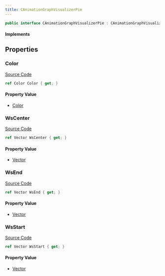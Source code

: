 ```yaml
---
title: CAnimationGraphVisualizerPie
---
```


```csharp
public interface CAnimationGraphVisualizerPie : CAnimationGraphVisualizerPrimitiveBase, ISchemaClass<CAnimationGraphVisualizerPrimitiveBase>, ISchemaClass<CAnimationGraphVisualizerPie>, ISchemaField, ISchemaClass, INativeHandle
```

#### Implements

## Properties

### Color

[Source Code](https://github.com/swiftly-solution/swiftlys2/blob/beta/managed/src/SwiftlyS2.Generated/Schemas/Interfaces/CAnimationGraphVisualizerPie.cs#L22)

```csharp
ref Color Color { get; }
```

#### Property Value

- [Color](/docs/api/shared/natives/color)

### WsCenter

[Source Code](https://github.com/swiftly-solution/swiftlys2/blob/beta/managed/src/SwiftlyS2.Generated/Schemas/Interfaces/CAnimationGraphVisualizerPie.cs#L16)

```csharp
ref Vector WsCenter { get; }
```

#### Property Value

- [Vector](/docs/api/shared/natives/vector)

### WsEnd

[Source Code](https://github.com/swiftly-solution/swiftlys2/blob/beta/managed/src/SwiftlyS2.Generated/Schemas/Interfaces/CAnimationGraphVisualizerPie.cs#L20)

```csharp
ref Vector WsEnd { get; }
```

#### Property Value

- [Vector](/docs/api/shared/natives/vector)

### WsStart

[Source Code](https://github.com/swiftly-solution/swiftlys2/blob/beta/managed/src/SwiftlyS2.Generated/Schemas/Interfaces/CAnimationGraphVisualizerPie.cs#L18)

```csharp
ref Vector WsStart { get; }
```

#### Property Value

- [Vector](/docs/api/shared/natives/vector)

